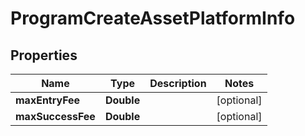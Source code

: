 # ProgramCreateAssetPlatformInfo

## Properties
Name | Type | Description | Notes
------------ | ------------- | ------------- | -------------
**maxEntryFee** | **Double** |  |  [optional]
**maxSuccessFee** | **Double** |  |  [optional]
